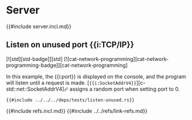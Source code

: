 # Server

{{#include server.incl.md}}

## Listen on unused port {{i:TCP/IP}}

[![std][std-badge]][std]  [![cat-network-programming][cat-network-programming-badge]][cat-network-programming]

In this example, the {{i:port}} is displayed on the console, and the program will listen until a request is made. [`{{i:SocketAddrV4}}`][c-std::net::SocketAddrV4]⮳ assigns a random port when setting port to 0.

```rust,editable,no_run
{{#include ../../../deps/tests/listen-unused.rs}}
```

{{#include refs.incl.md}}
{{#include ../../refs/link-refs.md}}
